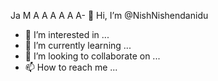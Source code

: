 Ja
M
A
A
A
A
A
A- 👋 Hi, I’m @NishNishendanidu
- 👀 I’m interested in ...
- 🌱 I’m currently learning ...
- 💞️ I’m looking to collaborate on ...
- 📫 How to reach me ...

<!---
NishNishendanidu/NishNishendanidu is a ✨ special ✨ repository because its `README.md` (this file) appears on your GitHub profile.
You can click the Preview link to take a look at your changes.
--->
